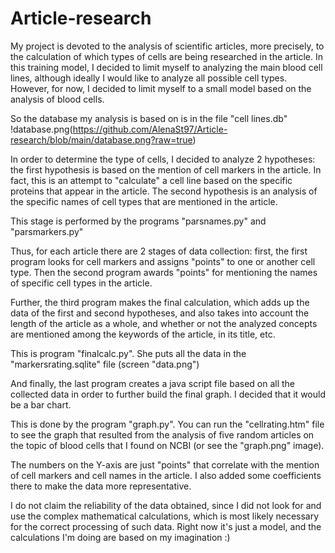 # Article-research
My project is devoted to the analysis of scientific articles, more precisely, to the calculation of which types of cells are being researched in the article. 
In this training model, I decided to limit myself to analyzing the main blood cell lines, although ideally I would like to analyze all possible cell types. However, for now, I decided to limit myself to a small model based on the analysis of blood cells.

So the database my analysis is based on is in the file "cell lines.db"
!database.png(https://github.com/AlenaSt97/Article-research/blob/main/database.png?raw=true)

In order to determine the type of cells, I decided to analyze 2 hypotheses: the first hypothesis is based on the mention of cell markers in the article. In fact, this is an attempt to "calculate" a cell line based on the specific proteins that appear in the article. The second hypothesis is an analysis of the specific names of cell types that are mentioned in the article.

This stage is performed by the programs "parsnames.py" and "parsmarkers.py"

Thus, for each article there are 2 stages of data collection: first, the first program looks for cell markers and assigns "points" to one or another cell type. Then the second program awards "points" for mentioning the names of specific cell types in the article.

Further, the third program makes the final calculation, which adds up the data of the first and second hypotheses, and also takes into account the length of the article as a whole, and whether or not the analyzed concepts are mentioned among the keywords of the article, in its title, etc.

This is program "finalcalc.py". She puts all the data in the "markersrating.sqlite" file (screen "data.png")

And finally, the last program creates a java script file based on all the collected data in order to further build the final graph. I decided that it would be a bar chart.

This is done by the program "graph.py". You can run the "cellrating.htm" file to see the graph that resulted from the analysis of five random articles on the topic of blood cells that I found on NCBI (or see the "graph.png" image).

The numbers on the Y-axis are just "points" that correlate with the mention of cell markers and cell names in the article. I also added some coefficients there to make the data more representative.

I do not claim the reliability of the data obtained, since I did not look for and use the complex mathematical calculations, which is most likely necessary for the correct processing of such data. Right now it's just a model, and the calculations I'm doing are based on my imagination :)

